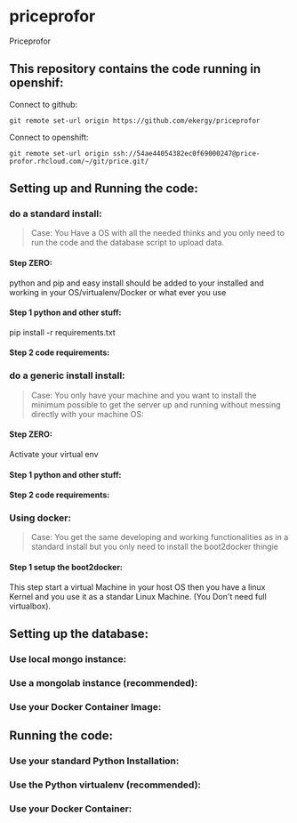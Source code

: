 # priceprofor
Priceprofor

## This repository contains the code running in openshif:
Connect to github:
```
git remote set-url origin https://github.com/ekergy/priceprofor
```
Connect to openshift:
```
git remote set-url origin ssh://54ae44054382ec0f69000247@price-profor.rhcloud.com/~/git/price.git/
```

## Setting up and Running the code:

### do a standard install:
>   Case:
    You Have a OS with all the needed thinks
    and you only need to run the code and the database script
    to upload data.

#### Step ZERO:
python and pip and easy install should be added to your installed and working in your 
OS/virtualenv/Docker or what ever you use

#### Step 1 python and other stuff:
pip install -r requirements.txt

#### Step 2 code requirements:




### do a generic install install:
>   Case:
    You only have your machine and you want to install
    the minimum possible to get the server up and running without
    messing directly with your machine OS:

#### Step ZERO:
Activate your virtual env

#### Step 1 python and other stuff:

#### Step 2 code requirements:

### Using docker:
>   Case:
    You get the same developing and working functionalities as in a
    standard install but you only need to install the boot2docker thingie

#### Step 1 setup the boot2docker:
This step start a virtual Machine in your host OS then you have a linux
Kernel and you use it as a standar Linux Machine. (You Don't need full virtualbox).















## Setting up the database:

### Use local mongo instance:

### Use a mongolab instance (recommended):

### Use your Docker Container Image:

## Running the code:

### Use your standard Python Installation:

### Use the Python virtualenv (recommended):

### Use your Docker Container:
